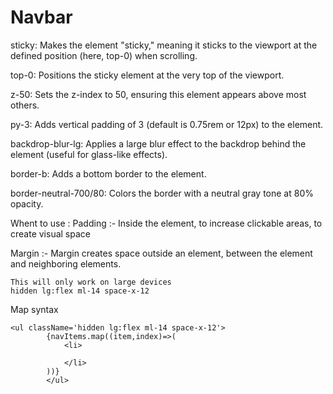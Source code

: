 # Navbar

sticky: Makes the element "sticky," meaning it sticks to the viewport at the defined position (here, top-0) when scrolling.

top-0: Positions the sticky element at the very top of the viewport.

z-50: Sets the z-index to 50, ensuring this element appears above most others.

py-3: Adds vertical padding of 3 (default is 0.75rem or 12px) to the element.

backdrop-blur-lg: Applies a large blur effect to the backdrop behind the element (useful for glass-like effects).

border-b: Adds a bottom border to the element.

border-neutral-700/80: Colors the border with a neutral gray tone at 80% opacity.


Whent to use :
Padding :- Inside the element, to increase clickable areas, to create visual space

Margin :- Margin creates space outside an element, between the element and neighboring elements.


```
This will only work on large devices
hidden lg:flex ml-14 space-x-12

```
Map syntax

```
<ul className='hidden lg:flex ml-14 space-x-12'>
        {navItems.map((item,index)=>(
            <li>
                
            </li>
        ))}
        </ul>


```